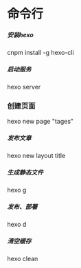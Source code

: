 # 命令行
##### 安装hexo
cnpm install -g hexo-cli

##### 启动服务
hexo server

### 创建页面
hexo new page "tages" 

##### 发布文章
hexo new layout title

##### 生成静态文件
hexo g

##### 发布、部署
hexo d

##### 清空缓存
hexo clean